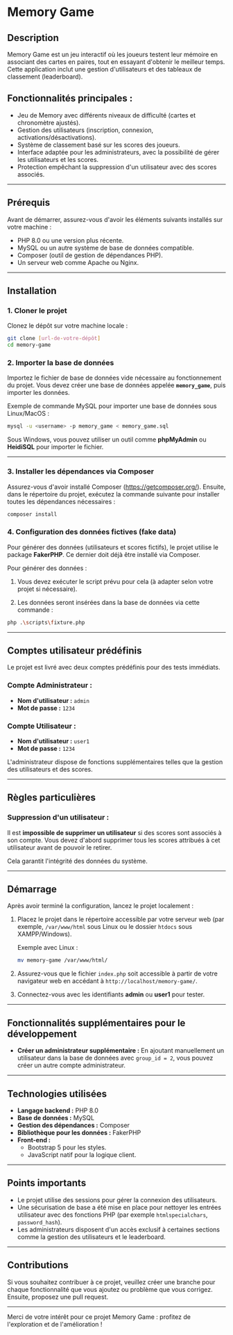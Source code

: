 # Memory Game

## Description

Memory Game est un jeu interactif où les joueurs testent leur mémoire en associant des cartes en paires, tout en essayant d'obtenir le meilleur temps. Cette application inclut une gestion d'utilisateurs et des tableaux de classement (leaderboard).

## Fonctionnalités principales :

- Jeu de Memory avec différents niveaux de difficulté (cartes et chronomètre ajustés).
- Gestion des utilisateurs (inscription, connexion, activations/désactivations).
- Système de classement basé sur les scores des joueurs.
- Interface adaptée pour les administrateurs, avec la possibilité de gérer les utilisateurs et les scores.
- Protection empêchant la suppression d'un utilisateur avec des scores associés.

---

## Prérequis

Avant de démarrer, assurez-vous d'avoir les éléments suivants installés sur votre machine :

- PHP 8.0 ou une version plus récente.
- MySQL ou un autre système de base de données compatible.
- Composer (outil de gestion de dépendances PHP).
- Un serveur web comme Apache ou Nginx.

---

## Installation

### 1. Cloner le projet

Clonez le dépôt sur votre machine locale :

```bash
git clone [url-de-votre-dépôt]
cd memory-game
```

### 2. Importer la base de données

Importez le fichier de base de données vide nécessaire au fonctionnement du projet. Vous devez créer une base de données appelée **`memory_game`**, puis importer les données.

Exemple de commande MySQL pour importer une base de données sous Linux/MacOS :

```bash
mysql -u <username> -p memory_game < memory_game.sql
```

Sous Windows, vous pouvez utiliser un outil comme **phpMyAdmin** ou **HeidiSQL** pour importer le fichier.

---

### 3. Installer les dépendances via Composer

Assurez-vous d'avoir installé Composer (https://getcomposer.org/). Ensuite, dans le répertoire du projet, exécutez la commande suivante pour installer toutes les dépendances nécessaires :

```bash
composer install
```

### 4. Configuration des données fictives (fake data)

Pour générer des données (utilisateurs et scores fictifs), le projet utilise le package **FakerPHP**. Ce dernier doit déjà être installé via Composer.

Pour générer des données :
1. Vous devez exécuter le script prévu pour cela (à adapter selon votre projet si nécessaire).

2. Les données seront insérées dans la base de données via cette commande : 
```bash
php .\scripts\fixture.php
 ```

---

## Comptes utilisateur prédéfinis

Le projet est livré avec deux comptes prédéfinis pour des tests immédiats.

### Compte Administrateur :
- **Nom d'utilisateur :** `admin`
- **Mot de passe :** `1234`

### Compte Utilisateur :
- **Nom d'utilisateur :** `user1`
- **Mot de passe :** `1234`

L'administrateur dispose de fonctions supplémentaires telles que la gestion des utilisateurs et des scores.

---

## Règles particulières

### Suppression d'un utilisateur :
Il est **impossible de supprimer un utilisateur** si des scores sont associés à son compte. Vous devez d'abord supprimer tous les scores attribués à cet utilisateur avant de pouvoir le retirer.

Cela garantit l'intégrité des données du système.

---

## Démarrage

Après avoir terminé la configuration, lancez le projet localement :

1. Placez le projet dans le répertoire accessible par votre serveur web (par exemple, `/var/www/html` sous Linux ou le dossier `htdocs` sous XAMPP/Windows).

   Exemple avec Linux :
   ```bash
   mv memory-game /var/www/html/
   ```

2. Assurez-vous que le fichier `index.php` soit accessible à partir de votre navigateur web en accédant à `http://localhost/memory-game/`.

3. Connectez-vous avec les identifiants **admin** ou **user1** pour tester.

---

## Fonctionnalités supplémentaires pour le développement


- **Créer un administrateur supplémentaire :** En ajoutant manuellement un utilisateur dans la base de données avec `group_id = 2`, vous pouvez créer un autre compte administrateur.

---

## Technologies utilisées

- **Langage backend :** PHP 8.0
- **Base de données :** MySQL
- **Gestion des dépendances :** Composer
- **Bibliothèque pour les données :** FakerPHP
- **Front-end :**
    - Bootstrap 5 pour les styles.
    - JavaScript natif pour la logique client.

---

## Points importants

- Le projet utilise des sessions pour gérer la connexion des utilisateurs.
- Une sécurisation de base a été mise en place pour nettoyer les entrées utilisateur avec des fonctions PHP (par exemple `htmlspecialchars`, `password_hash`).
- Les administrateurs disposent d'un accès exclusif à certaines sections comme la gestion des utilisateurs et le leaderboard.

---

## Contributions

Si vous souhaitez contribuer à ce projet, veuillez créer une branche pour chaque fonctionnalité que vous ajoutez ou problème que vous corrigez. Ensuite, proposez une pull request.

---

Merci de votre intérêt pour ce projet Memory Game : profitez de l'exploration et de l'amélioration !